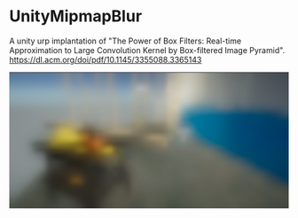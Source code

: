 # UnityMipmapBlur
A unity urp implantation of "The Power of Box Filters: Real-time Approximation to Large Convolution Kernel by Box-filtered Image Pyramid". 
https://dl.acm.org/doi/pdf/10.1145/3355088.3365143

![Blur](./sample.png)
